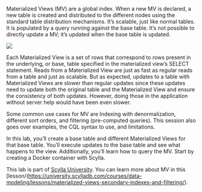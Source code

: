 Materialized Views (MV) are a global index. When a new MV is declared, a new table is created and distributed to the different nodes using the standard table distribution mechanisms. It’s scalable, just like normal tables. It is populated by a query running against the base table. It’s not possible to directly update a MV; it’s updated when the base table is updated.

![](https://university.scylladb.com/wp-content/uploads/2020/12/800x300-materialized-secondary-filter-12.png)

Each Materialized View is a set of rows that correspond to rows present in the underlying, or base, table specified in the materialized view’s SELECT statement.
Reads from a Materialized View are just as fast as regular reads from a table and just as scalable. But as expected, updates to a table with Materialized Views are slower than regular updates since these updates need to update both the original table and the Materialized View and ensure the consistency of both updates. However, doing those in the application without server help would have been even slower.

Some common use cases for MV are Indexing with denormalization, different sort orders, and filtering (pre-computed queries). This session also goes over examples, the CQL syntax to use, and limitations.

In this lab, you’ll create a base table and different Materialized Views for that base table. You’ll execute updates to the base table and see what happens to the view. Additionally, you’ll learn how to query the MV.
Start by creating a Docker container with Scylla.

This lab is part of [Scylla University](https://university.scylladb.com/). You can learn more about MV in this [lesson/(https://university.scylladb.com/courses/data-modeling/lessons/materialized-views-secondary-indexes-and-filtering/).





